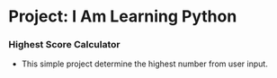 # Project: I Am Learning Python

### Highest Score Calculator

- This simple project determine the highest number from user input.
